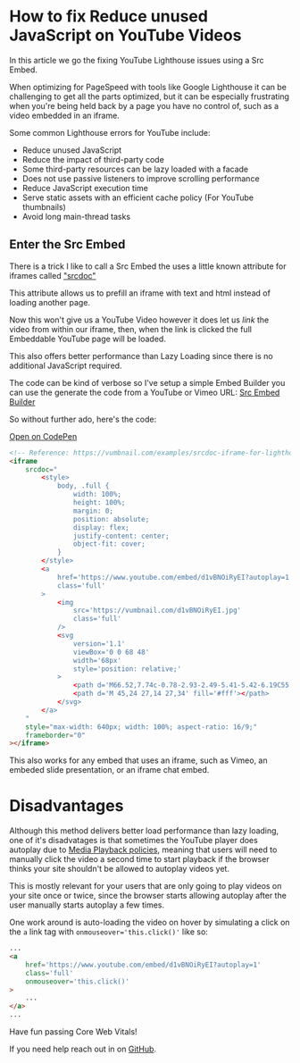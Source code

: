 # How to fix Reduce unused JavaScript on YouTube Videos

In this article we go the fixing YouTube Lighthouse issues using a Src Embed.

When optimizing for PageSpeed with tools like Google Lighthouse it can be challenging to get all the parts optimized, but it can be especially frustrating when you're being held back by a page you have no control of, such as  a video embedded in an iframe.

Some common Lighthouse errors for YouTube include:

- Reduce unused JavaScript
- Reduce the impact of third-party code
- Some third-party resources can be lazy loaded with a facade
- Does not use passive listeners to improve scrolling performance
- Reduce JavaScript execution time
- Serve static assets with an efficient cache policy (For YouTube thumbnails)
- Avoid long main-thread tasks

## Enter the Src Embed

There is a trick I like to call a Src Embed the uses a little known attribute for iframes called ["srcdoc"](https://developer.mozilla.org/en-US/docs/Web/API/HTMLIFrameElement/srcdoc)

This attribute allows us to prefill an iframe with text and html instead of loading another page.

Now this won't give us a YouTube Video however it does let us *link* the video from within our iframe, then, when the link is clicked the full Embeddable YouTube page will be loaded.

This also offers better performance than Lazy Loading since there is no additional JavaScript required.

The code can be kind of verbose so I've setup a simple Embed Builder you can use the generate the code from a YouTube or Vimeo URL:
[Src Embed Builder](https://vumbnail.com/embed-builder)

So without further ado, here's the code:

[Open on CodePen](https://codepen.io/ThatGuySam/pen/rNpvrQg)

```html
<!-- Reference: https://vumbnail.com/examples/srcdoc-iframe-for-lighthouse -->
<iframe
    srcdoc="
        <style>
            body, .full {
                width: 100%;
                height: 100%;
                margin: 0;
                position: absolute;
                display: flex;
                justify-content: center;
                object-fit: cover;
            }
        </style>
        <a
            href='https://www.youtube.com/embed/d1vBNOiRyEI?autoplay=1'
            class='full'
        >
            <img
                src='https://vumbnail.com/d1vBNOiRyEI.jpg'
                class='full'
            />
            <svg
                version='1.1'
                viewBox='0 0 68 48'
                width='68px'
                style='position: relative;'
            >
                <path d='M66.52,7.74c-0.78-2.93-2.49-5.41-5.42-6.19C55.79,.13,34,0,34,0S12.21,.13,6.9,1.55 C3.97,2.33,2.27,4.81,1.48,7.74C0.06,13.05,0,24,0,24s0.06,10.95,1.48,16.26c0.78,2.93,2.49,5.41,5.42,6.19 C12.21,47.87,34,48,34,48s21.79-0.13,27.1-1.55c2.93-0.78,4.64-3.26,5.42-6.19C67.94,34.95,68,24,68,24S67.94,13.05,66.52,7.74z' fill='#f00'></path>
                <path d='M 45,24 27,14 27,34' fill='#fff'></path>
            </svg>
        </a>
    "
    style="max-width: 640px; width: 100%; aspect-ratio: 16/9;"
    frameborder="0"
></iframe>
```

This also works for any embed that uses an iframe, such as Vimeo, an embeded slide presentation, or an iframe chat embed.

# Disadvantages

Although this method delivers better load performance than lazy loading, one of it's disadvatages is that sometimes the YouTube player does autoplay due to [Media Playback policies](https://developer.mozilla.org/en-US/docs/Web/Media/Autoplay_guide), meaning that users will need to manually click the video a second time to start playback if the browser thinks your site shouldn't be allowed to autoplay videos yet.

This is mostly relevant for your users that are only going to play videos on your site once or twice, since the browser starts allowing autoplay after the user manually starts autoplay a few times.

One work around is auto-loading the video on hover by simulating a click on the `a` link tag with `onmouseover='this.click()'` like so:

```html
...
<a
    href='https://www.youtube.com/embed/d1vBNOiRyEI?autoplay=1'
    class='full'
    onmouseover='this.click()'
>
    ...
</a>
...
```

Have fun passing Core Web Vitals!

If you need help reach out in on [GitHub](https://github.com/ThatGuySam/vumbnail/discussions).
